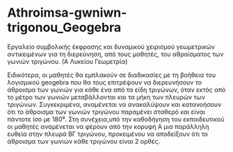 # Athroimsa-gwniwn-trigonou_Geogebra
Eργαλείo συμβολικής έκφρασης και δυναμικού χειρισμού γεωμετρικών αντικειμένων για τη διερεύνηση, από τους μαθητές, του αθροίσματος των γωνιών τριγώνου. (Α Λυκείου Γεωμετρία)

Ειδικότερα, οι μαθητές θα εμπλακούν σε διαδικασίες με τη βοήθεια του λογισμικού geogebra που θα τους επιτρέψουν να διερευνήσουν το άθροισμα των γωνιών για κάθε ένα από τα είδη τριγώνων, όταν εκτός από το μέτρο των γωνιών μεταβάλλονται και τα μήκη των πλευρών των τριγώνων. Συγκεκριμένα, αναμένεται να ανακαλύψουν και κατανοήσουν ότι το άθροισμα των γωνιών τριγώνου παραμένει σταθερό και είναι πάντοτε ίσο με 180⁰.
Στη συνέχεια,υπό την καθοδήγηση του εκπαιδευτικού οι μαθητές αναμένεται να φέρουν από την κορυφή Α μια παράλληλη ευθεία στην πλευρά ΒΓ τριγώνου, προκειμένου να αποδείξουν ότι το άθροισμα των γωνιών κάθε τριγώνου είναι 2 ορθές.  
